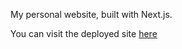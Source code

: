 My personal website, built with Next.js.

You can visit the deployed site [here](https://alblandino.dev)
